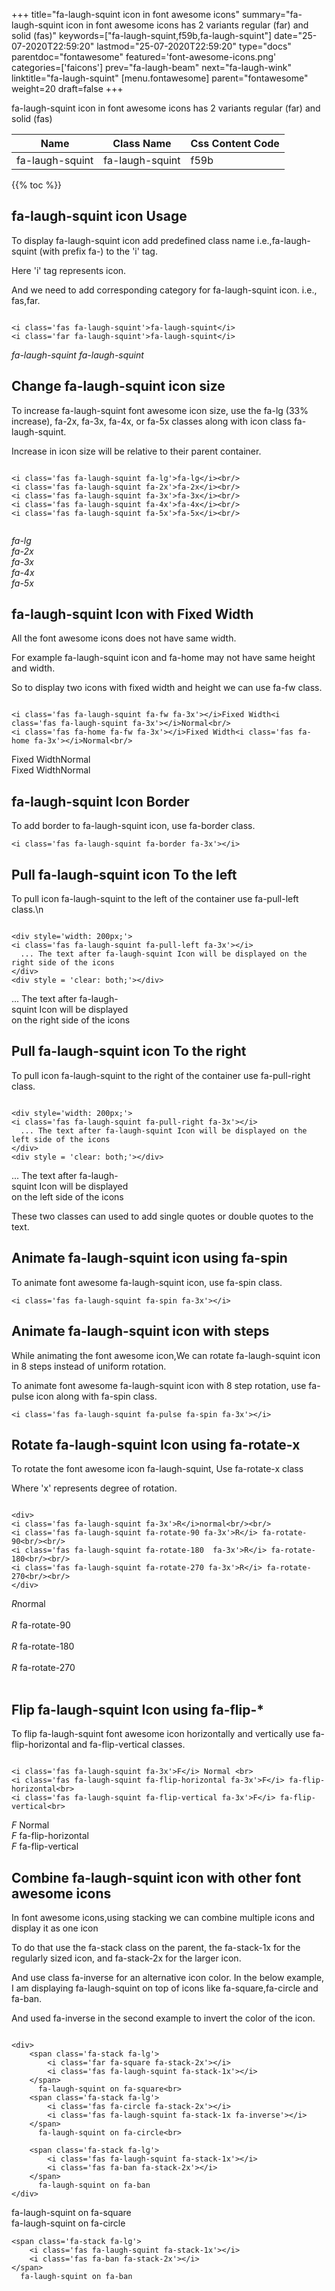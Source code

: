 +++
title="fa-laugh-squint icon in font awesome icons"
summary="fa-laugh-squint icon in font awesome icons has 2 variants regular (far) and solid (fas)"
keywords=["fa-laugh-squint,f59b,fa-laugh-squint"]
date="25-07-2020T22:59:20"
lastmod="25-07-2020T22:59:20"
type="docs"
parentdoc="fontawesome"
featured='font-awesome-icons.png'
categories=['faicons']
prev="fa-laugh-beam"
next="fa-laugh-wink"
linktitle="fa-laugh-squint"
[menu.fontawesome]
parent="fontawesome"
weight=20
draft=false
+++


fa-laugh-squint icon in font awesome icons has 2 variants regular (far) and solid (fas)

<div class='table-responsive'><table class='table'><thead><tr><th>Name</th><th>Class Name</th><th>Css Content Code</th></tr></thead><tbody><tr><td>fa-laugh-squint</td><td>fa-laugh-squint</td><td>f59b</td></tr></tbody></table></div>


{{% toc %}}


## fa-laugh-squint icon Usage

To display fa-laugh-squint icon add predefined class name i.e.,fa-laugh-squint (with prefix fa-) to the 'i' tag.

Here 'i' tag represents icon.

And we need to add corresponding category for fa-laugh-squint icon. i.e., fas,far.


```

<i class='fas fa-laugh-squint'>fa-laugh-squint</i>
<i class='far fa-laugh-squint'>fa-laugh-squint</i>
```

<i class='fas fa-laugh-squint'>fa-laugh-squint</i>
<i class='far fa-laugh-squint'>fa-laugh-squint</i>




## Change fa-laugh-squint icon size
To increase fa-laugh-squint font awesome icon size, use the fa-lg (33% increase), fa-2x, fa-3x, fa-4x, or fa-5x classes along with icon class fa-laugh-squint.

Increase in icon size will be relative to their parent container. 

```

<i class='fas fa-laugh-squint fa-lg'>fa-lg</i><br/>
<i class='fas fa-laugh-squint fa-2x'>fa-2x</i><br/>
<i class='fas fa-laugh-squint fa-3x'>fa-3x</i><br/>
<i class='fas fa-laugh-squint fa-4x'>fa-4x</i><br/>
<i class='fas fa-laugh-squint fa-5x'>fa-5x</i><br/>
            
```

<i class='fas fa-laugh-squint fa-lg'>fa-lg</i><br/>
<i class='fas fa-laugh-squint fa-2x'>fa-2x</i><br/>
<i class='fas fa-laugh-squint fa-3x'>fa-3x</i><br/>
<i class='fas fa-laugh-squint fa-4x'>fa-4x</i><br/>
<i class='fas fa-laugh-squint fa-5x'>fa-5x</i><br/>
            



## fa-laugh-squint Icon with Fixed Width 

All the font awesome icons does not have same width.

For example fa-laugh-squint icon and fa-home may not have same height and width.

So to display two icons with fixed width and height we can use fa-fw class.


```

<i class='fas fa-laugh-squint fa-fw fa-3x'></i>Fixed Width<i class='fas fa-laugh-squint fa-3x'></i>Normal<br/>
<i class='fas fa-home fa-fw fa-3x'></i>Fixed Width<i class='fas fa-home fa-3x'></i>Normal<br/>
```

<i class='fas fa-laugh-squint fa-fw fa-3x'></i>Fixed Width<i class='fas fa-laugh-squint fa-3x'></i>Normal<br/>
<i class='fas fa-home fa-fw fa-3x'></i>Fixed Width<i class='fas fa-home fa-3x'></i>Normal<br/>



## fa-laugh-squint Icon Border 

To add border to fa-laugh-squint icon, use fa-border class.


```
<i class='fas fa-laugh-squint fa-border fa-3x'></i>

```
<i class='fas fa-laugh-squint fa-border fa-3x'></i>





## Pull fa-laugh-squint icon To the left

To pull icon fa-laugh-squint to the left of the container use fa-pull-left class.\n

```

<div style='width: 200px;'>
<i class='fas fa-laugh-squint fa-pull-left fa-3x'></i>
  ... The text after fa-laugh-squint Icon will be displayed on the right side of the icons
</div>
<div style = 'clear: both;'></div>
```

<div style='width: 200px;'>
<i class='fas fa-laugh-squint fa-pull-left fa-3x'></i>
  ... The text after fa-laugh-squint Icon will be displayed on the right side of the icons
</div>
<div style = 'clear: both;'></div>




## Pull fa-laugh-squint icon To the right
To pull icon fa-laugh-squint to the right of the container use fa-pull-right class.

```

<div style='width: 200px;'>
<i class='fas fa-laugh-squint fa-pull-right fa-3x'></i>
  ... The text after fa-laugh-squint Icon will be displayed on the left side of the icons
</div>
<div style = 'clear: both;'></div>
```

<div style='width: 200px;'>
<i class='fas fa-laugh-squint fa-pull-right fa-3x'></i>
  ... The text after fa-laugh-squint Icon will be displayed on the left side of the icons
</div>
<div style = 'clear: both;'></div>

These two classes can used to add single quotes or double quotes to the text.


## Animate fa-laugh-squint icon using fa-spin
To animate font awesome fa-laugh-squint icon, use fa-spin class.

```
<i class='fas fa-laugh-squint fa-spin fa-3x'></i>
```
<i class='fas fa-laugh-squint fa-spin fa-3x'></i>




## Animate fa-laugh-squint icon with steps
While animating the font awesome icon,We can rotate fa-laugh-squint icon in 8 steps instead of uniform rotation.

To animate font awesome fa-laugh-squint icon with 8 step rotation, use fa-pulse icon along with fa-spin class.


```
<i class='fas fa-laugh-squint fa-pulse fa-spin fa-3x'></i>

```
<i class='fas fa-laugh-squint fa-pulse fa-spin fa-3x'></i>





## Rotate fa-laugh-squint Icon using fa-rotate-x
To rotate the font awesome icon fa-laugh-squint, Use fa-rotate-x class

Where 'x' represents degree of rotation.


```

<div>
<i class='fas fa-laugh-squint fa-3x'>R</i>normal<br/><br/>
<i class='fas fa-laugh-squint fa-rotate-90 fa-3x'>R</i> fa-rotate-90<br/><br/> 
<i class='fas fa-laugh-squint fa-rotate-180  fa-3x'>R</i> fa-rotate-180<br/><br/> 
<i class='fas fa-laugh-squint fa-rotate-270 fa-3x'>R</i> fa-rotate-270<br/><br/>
</div>
```

<div>
<i class='fas fa-laugh-squint fa-3x'>R</i>normal<br/><br/>
<i class='fas fa-laugh-squint fa-rotate-90 fa-3x'>R</i> fa-rotate-90<br/><br/> 
<i class='fas fa-laugh-squint fa-rotate-180  fa-3x'>R</i> fa-rotate-180<br/><br/> 
<i class='fas fa-laugh-squint fa-rotate-270 fa-3x'>R</i> fa-rotate-270<br/><br/>
</div>




## Flip fa-laugh-squint Icon using fa-flip-*
To flip fa-laugh-squint font awesome icon horizontally and vertically use fa-flip-horizontal and fa-flip-vertical classes. 

```

<i class='fas fa-laugh-squint fa-3x'>F</i> Normal <br>
<i class='fas fa-laugh-squint fa-flip-horizontal fa-3x'>F</i> fa-flip-horizontal<br>
<i class='fas fa-laugh-squint fa-flip-vertical fa-3x'>F</i> fa-flip-vertical<br>
```

<i class='fas fa-laugh-squint fa-3x'>F</i> Normal <br>
<i class='fas fa-laugh-squint fa-flip-horizontal fa-3x'>F</i> fa-flip-horizontal<br>
<i class='fas fa-laugh-squint fa-flip-vertical fa-3x'>F</i> fa-flip-vertical<br>




## Combine fa-laugh-squint icon with other font awesome icons
In font awesome icons,using stacking we can combine multiple icons and display it as one icon 

To do that use the fa-stack class on the parent, the fa-stack-1x for the regularly sized icon, and fa-stack-2x for the larger icon.

And use class fa-inverse for an alternative icon color. 
In the below example, I am displaying fa-laugh-squint on top of icons like fa-square,fa-circle and fa-ban.

And used fa-inverse in the second example to invert the color of the icon.

```

<div>
    <span class='fa-stack fa-lg'>
        <i class='far fa-square fa-stack-2x'></i>
        <i class='fas fa-laugh-squint fa-stack-1x'></i>
    </span>
      fa-laugh-squint on fa-square<br>
    <span class='fa-stack fa-lg'>
        <i class='fas fa-circle fa-stack-2x'></i>
        <i class='fas fa-laugh-squint fa-stack-1x fa-inverse'></i>
    </span>
      fa-laugh-squint on fa-circle<br>

    <span class='fa-stack fa-lg'>
        <i class='fas fa-laugh-squint fa-stack-1x'></i>
        <i class='fas fa-ban fa-stack-2x'></i>
    </span>
      fa-laugh-squint on fa-ban
</div>
```

<div>
    <span class='fa-stack fa-lg'>
        <i class='far fa-square fa-stack-2x'></i>
        <i class='fas fa-laugh-squint fa-stack-1x'></i>
    </span>
      fa-laugh-squint on fa-square<br>
    <span class='fa-stack fa-lg'>
        <i class='fas fa-circle fa-stack-2x'></i>
        <i class='fas fa-laugh-squint fa-stack-1x fa-inverse'></i>
    </span>
      fa-laugh-squint on fa-circle<br>

    <span class='fa-stack fa-lg'>
        <i class='fas fa-laugh-squint fa-stack-1x'></i>
        <i class='fas fa-ban fa-stack-2x'></i>
    </span>
      fa-laugh-squint on fa-ban
</div>






